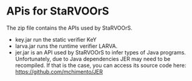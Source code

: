 # APis for StaRVOOrS

The zip file contains the APIs used by StaRVOOrS.

* key.jar run the static verifier KeY
* larva.jar runs the runtime verifier LARVA. 
* jer.jar is an API used by StaRVOOrS to infer types of Java programs. Unfortunately, due to Java dependencies JER may need to be recompiled. If that is the case, you can access its source code here: https://github.com/mchimento/JER
